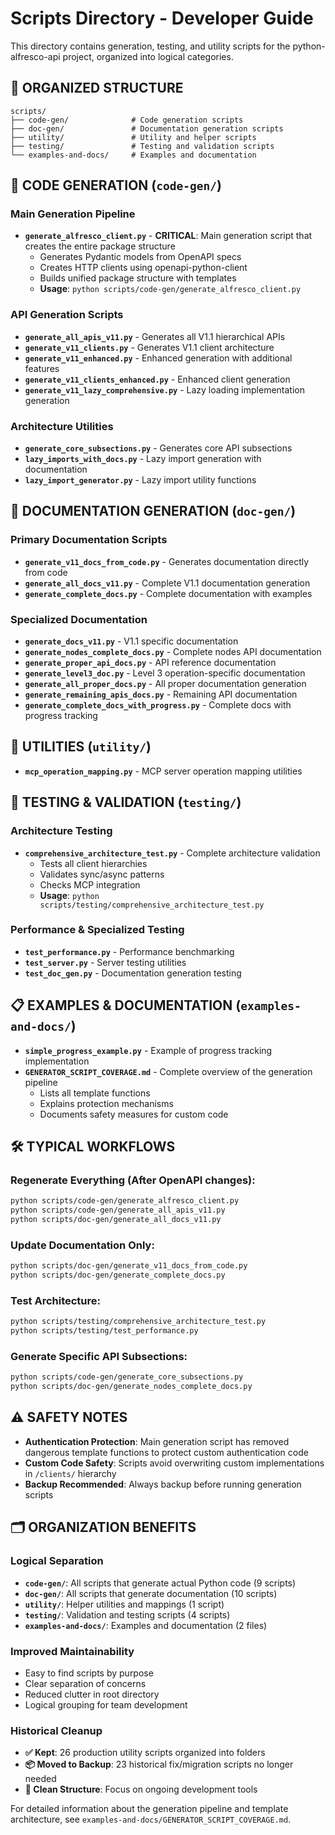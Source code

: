 # Scripts Directory - Developer Guide

This directory contains generation, testing, and utility scripts for the python-alfresco-api project, organized into logical categories.

## 📁 **ORGANIZED STRUCTURE**

```
scripts/
├── code-gen/              # Code generation scripts
├── doc-gen/               # Documentation generation scripts  
├── utility/               # Utility and helper scripts
├── testing/               # Testing and validation scripts
└── examples-and-docs/     # Examples and documentation
```

## 🚀 **CODE GENERATION** (`code-gen/`)

### **Main Generation Pipeline**
- **`generate_alfresco_client.py`** - **CRITICAL**: Main generation script that creates the entire package structure
  - Generates Pydantic models from OpenAPI specs
  - Creates HTTP clients using openapi-python-client
  - Builds unified package structure with templates
  - **Usage**: `python scripts/code-gen/generate_alfresco_client.py`

### **API Generation Scripts**
- **`generate_all_apis_v11.py`** - Generates all V1.1 hierarchical APIs
- **`generate_v11_clients.py`** - Generates V1.1 client architecture
- **`generate_v11_enhanced.py`** - Enhanced generation with additional features
- **`generate_v11_clients_enhanced.py`** - Enhanced client generation
- **`generate_v11_lazy_comprehensive.py`** - Lazy loading implementation generation

### **Architecture Utilities**
- **`generate_core_subsections.py`** - Generates core API subsections
- **`lazy_imports_with_docs.py`** - Lazy import generation with documentation
- **`lazy_import_generator.py`** - Lazy import utility functions

## 📖 **DOCUMENTATION GENERATION** (`doc-gen/`)

### **Primary Documentation Scripts**
- **`generate_v11_docs_from_code.py`** - Generates documentation directly from code
- **`generate_all_docs_v11.py`** - Complete V1.1 documentation generation
- **`generate_complete_docs.py`** - Complete documentation with examples

### **Specialized Documentation**
- **`generate_docs_v11.py`** - V1.1 specific documentation
- **`generate_nodes_complete_docs.py`** - Complete nodes API documentation
- **`generate_proper_api_docs.py`** - API reference documentation
- **`generate_level3_doc.py`** - Level 3 operation-specific documentation
- **`generate_all_proper_docs.py`** - All proper documentation generation
- **`generate_remaining_apis_docs.py`** - Remaining API documentation
- **`generate_complete_docs_with_progress.py`** - Complete docs with progress tracking

## 🔧 **UTILITIES** (`utility/`)

- **`mcp_operation_mapping.py`** - MCP server operation mapping utilities

## 🧪 **TESTING & VALIDATION** (`testing/`)

### **Architecture Testing**
- **`comprehensive_architecture_test.py`** - Complete architecture validation
  - Tests all client hierarchies
  - Validates sync/async patterns
  - Checks MCP integration
  - **Usage**: `python scripts/testing/comprehensive_architecture_test.py`

### **Performance & Specialized Testing**
- **`test_performance.py`** - Performance benchmarking
- **`test_server.py`** - Server testing utilities
- **`test_doc_gen.py`** - Documentation generation testing

## 📋 **EXAMPLES & DOCUMENTATION** (`examples-and-docs/`)

- **`simple_progress_example.py`** - Example of progress tracking implementation
- **`GENERATOR_SCRIPT_COVERAGE.md`** - Complete overview of the generation pipeline
  - Lists all template functions
  - Explains protection mechanisms
  - Documents safety measures for custom code

## 🛠️ **TYPICAL WORKFLOWS**

### **Regenerate Everything** (After OpenAPI changes):
```bash
python scripts/code-gen/generate_alfresco_client.py
python scripts/code-gen/generate_all_apis_v11.py
python scripts/doc-gen/generate_all_docs_v11.py
```

### **Update Documentation Only**:
```bash
python scripts/doc-gen/generate_v11_docs_from_code.py
python scripts/doc-gen/generate_complete_docs.py
```

### **Test Architecture**:
```bash
python scripts/testing/comprehensive_architecture_test.py
python scripts/testing/test_performance.py
```

### **Generate Specific API Subsections**:
```bash
python scripts/code-gen/generate_core_subsections.py
python scripts/doc-gen/generate_nodes_complete_docs.py
```

## ⚠️ **SAFETY NOTES**

- **Authentication Protection**: Main generation script has removed dangerous template functions to protect custom authentication code
- **Custom Code Safety**: Scripts avoid overwriting custom implementations in `/clients/` hierarchy
- **Backup Recommended**: Always backup before running generation scripts

## 🗂️ **ORGANIZATION BENEFITS**

### **Logical Separation**
- **`code-gen/`**: All scripts that generate actual Python code (9 scripts)
- **`doc-gen/`**: All scripts that generate documentation (10 scripts)
- **`utility/`**: Helper utilities and mappings (1 script)
- **`testing/`**: Validation and testing scripts (4 scripts)
- **`examples-and-docs/`**: Examples and documentation (2 files)

### **Improved Maintainability**
- Easy to find scripts by purpose
- Clear separation of concerns
- Reduced clutter in root directory
- Logical grouping for team development

### **Historical Cleanup**
- **✅ Kept**: 26 production utility scripts organized into folders
- **📦 Moved to Backup**: 23 historical fix/migration scripts no longer needed
- **🧹 Clean Structure**: Focus on ongoing development tools

For detailed information about the generation pipeline and template architecture, see `examples-and-docs/GENERATOR_SCRIPT_COVERAGE.md`. 